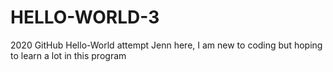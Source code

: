 # HELLO-WORLD-3
2020 GitHub Hello-World attempt
Jenn here, I am new to coding but hoping to learn a lot in this program
